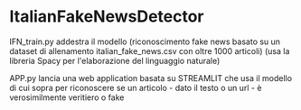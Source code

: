 # ItalianFakeNewsDetector

IFN_train.py addestra il modello (riconoscimento fake news basato su un dataset di allenamento italian_fake_news.csv con oltre 1000 articoli)
(usa la libreria Spacy per l'elaborazione del linguaggio naturale)

APP.py lancia una web application basata su STREAMLIT che usa il modello di cui sopra per riconoscere se un articolo - dato il testo o un url - è verosimilmente veritiero o fake
